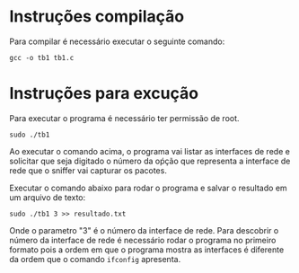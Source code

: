 # Instruções compilação
Para compilar é necessário executar o seguinte comando:
```
gcc -o tb1 tb1.c
```
# Instruções para excução
Para executar o programa é necessário ter permissão de root. 
```
sudo ./tb1
```
Ao executar o comando acima, o programa vai listar as interfaces de rede e solicitar que seja digitado o número da oṕção que representa a interface de rede que o sniffer vai capturar os pacotes. 

Executar o comando abaixo para rodar o programa e salvar o resultado em um arquivo de texto:
```
sudo ./tb1 3 >> resultado.txt
```

Onde o parametro "3" é o número da interface de rede. Para descobrir o número da interface de rede é necessário rodar o programa no primeiro formato pois a ordem em que o programa mostra as interfaces é diferente da ordem que o comando `ifconfig` apresenta.